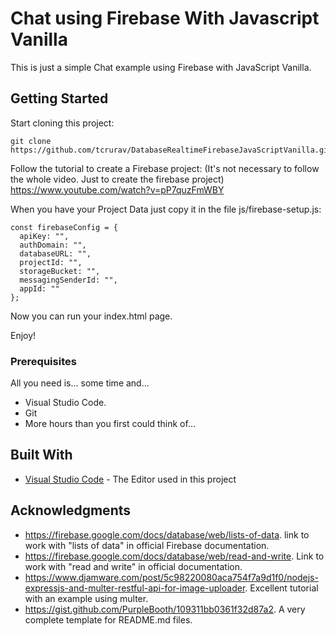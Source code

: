 # Chat using Firebase With Javascript Vanilla

This is just a simple Chat example using Firebase with JavaScript Vanilla.

## Getting Started

Start cloning this project:

````
git clone https://github.com/tcrurav/DatabaseRealtimeFirebaseJavaScriptVanilla.git
````

Follow the tutorial to create a Firebase project: (It's not necessary to follow the whole video. Just to create the firebase project)
https://www.youtube.com/watch?v=pP7quzFmWBY

When you have your Project Data just copy it in the file js/firebase-setup.js:

````
const firebaseConfig = {
  apiKey: "",
  authDomain: "",
  databaseURL: "",
  projectId: "",
  storageBucket: "",
  messagingSenderId: "",
  appId: ""
};
````

Now you can run your index.html page.

Enjoy!

### Prerequisites

All you need is... some time and...
* Visual Studio Code.
* Git
* More hours than you first could think of...

## Built With

* [Visual Studio Code](https://code.visualstudio.com/) - The Editor used in this project

## Acknowledgments

* https://firebase.google.com/docs/database/web/lists-of-data. link to work with "lists of data" in official Firebase documentation.
* https://firebase.google.com/docs/database/web/read-and-write. Link to work with "read and write" in official documentation.
* https://www.djamware.com/post/5c98220080aca754f7a9d1f0/nodejs-expressjs-and-multer-restful-api-for-image-uploader. Excellent tutorial with an example using multer.
* https://gist.github.com/PurpleBooth/109311bb0361f32d87a2. A very complete template for README.md files.